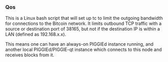 ### Qos ###

This is a Linux bash script that will set up tc to limit the outgoing bandwidth for connections to the Bitcoin network. It limits outbound TCP traffic with a source or destination port of 38165, but not if the destination IP is within a LAN (defined as 192.168.x.x).

This means one can have an always-on PIGGIEd instance running, and another local PIGGIEd/PIGGIE-qt instance which connects to this node and receives blocks from it.
